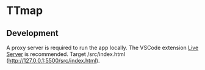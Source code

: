 # TTmap

## Development

A proxy server is required to run the app locally. The VSCode extension [Live Server](https://marketplace.visualstudio.com/items?itemName=ritwickdey.LiveServer) is recommended. Target /src/index.html (http://127.0.0.1:5500/src/index.html).
